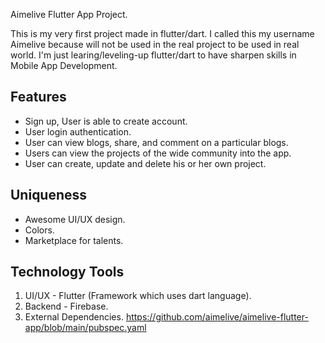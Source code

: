 
Aimelive Flutter App Project.

This is my very first project made in flutter/dart. I called this my username Aimelive because will not be used in the real project to be used in real world. I'm just learing/leveling-up flutter/dart to have sharpen skills in Mobile App Development.

## Features

- Sign up, User is able to create account.
- User login authentication.
- User can view blogs, share, and comment on a particular blogs.
- Users can view the projects of the wide community into the app.
- User can create, update and delete his or her own project.

## Uniqueness

- Awesome UI/UX design.
- Colors.
- Marketplace for talents.

## Technology Tools

1. UI/UX - Flutter (Framework which uses dart language).
2. Backend - Firebase.
3. External Dependencies. https://github.com/aimelive/aimelive-flutter-app/blob/main/pubspec.yaml

